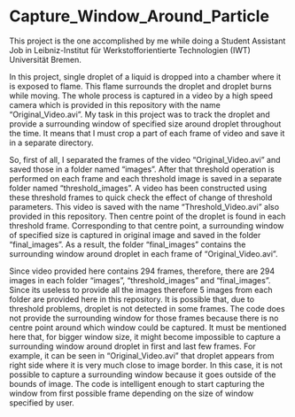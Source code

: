 # Capture_Window_Around_Particle

This project is the one accomplished by me while doing a Student Assistant Job in Leibniz-Institut für Werkstofforientierte Technologien (IWT) Universität Bremen.

In this project, single droplet of a liquid is dropped into a chamber where it is exposed to flame. This flame surrounds the droplet and droplet burns while moving. The whole process is captured in a video by a high speed camera which is provided in this repository with the name “Original_Video.avi”. My task in this project was to track the droplet and provide a surrounding window of specified size around droplet throughout the time. It means that I must crop a part of each frame of video and save it in a separate directory.

So, first of all, I separated the frames of the video “Original_Video.avi” and saved those in a folder named “images”. After that threshold operation is performed on each frame and each threshold image is saved in a separate folder named “threshold_images”. A video has been constructed using these threshold frames to quick check the effect of change of threshold parameters. This video is saved with the name “Threshold_Video.avi” also provided in this repository. Then centre point of the droplet is found in each threshold frame. Corresponding to that centre point, a surrounding window of specified size is captured in original image and saved in the folder “final_images”. As a result, the folder “final_images” contains the surrounding window around droplet in each frame of “Original_Video.avi”.

Since video provided here contains 294 frames, therefore, there are 294 images in each folder “images”, “threshold_images” and “final_images”. Since its useless to provide all the images therefore 5 images from each folder are provided here in this repository. It is possible that, due to threshold problems, droplet is not detected in some frames. The code does not provide the surrounding window for those frames because there is no centre point around which window could be captured. It must be mentioned here that, for bigger window size, it might become impossible to capture a surrounding window around droplet in first and last few frames. For example, it can be seen in “Original_Video.avi” that droplet appears from right side where it is very much close to image border. In this case, it is not possible to capture a surrounding window because it goes outside of the bounds of image. The code is intelligent enough to start capturing the window from first possible frame depending on the size of window specified by user.
